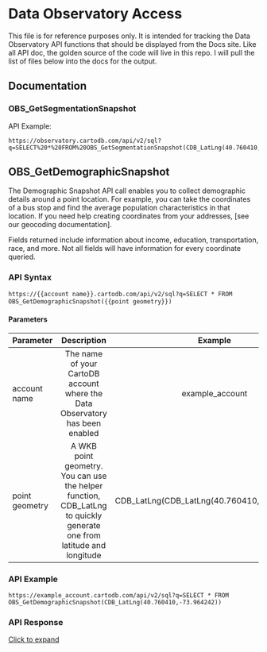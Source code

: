 # Data Observatory Access

This file is for reference purposes only. It is intended for tracking the Data Observatory API functions that should be displayed from the Docs site. Like all API doc, the golden source of the code will live in this repo. I will pull the list of files below into the docs for the output.

## Documentation

### OBS_GetSegmentationSnapshot

API Example:

```text
https://observatory.cartodb.com/api/v2/sql?q=SELECT%20*%20FROM%20OBS_GetSegmentationSnapshot(CDB_LatLng(40.760410,-73.964242))
```

## OBS_GetDemographicSnapshot

The Demographic Snapshot API call enables you to collect demographic details around a point location. For example, you can take the coordinates of a bus stop and find the average population characteristics in that location. If you need help creating coordinates from your addresses, [see our geocoding documentation].

Fields returned include information about income, education, transportation, race, and more. Not all fields will have information for every coordinate queried.


### API Syntax

```html
https://{{account name}}.cartodb.com/api/v2/sql?q=SELECT * FROM
OBS_GetDemographicSnapshot({{point geometry}})
```

#### Parameters

| Parameter  | Description  |  Example  |
|---|:-:|:-:|
| account name  | The name of your CartoDB account where the Data Observatory has been enabled  | example_account  |
| point geometry  |  A WKB point geometry. You can use the helper function, CDB_LatLng to quickly generate one from latitude and longitude | CDB_LatLng(CDB_LatLng(40.760410,-73.964242))  |

### API Example

```text
https://example_account.cartodb.com/api/v2/sql?q=SELECT * FROM
OBS_GetDemographicSnapshot(CDB_LatLng(40.760410,-73.964242))
```

### API Response

[Click to expand](https://gist.github.com/ohasselblad/c9e59a6e8da35728d0d81dfed131ed17)
